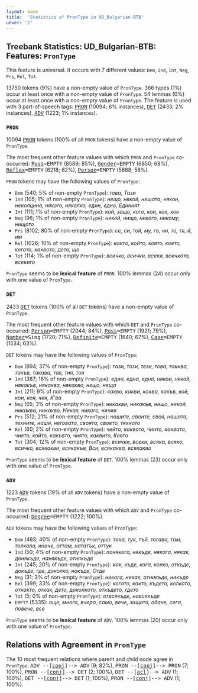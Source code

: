 ```yaml
---
layout: base
title:  'Statistics of PronType in UD_Bulgarian-BTB'
udver: '2'
---
```


## Treebank Statistics: UD_Bulgarian-BTB: Features: `PronType`

This feature is universal.
It occurs with 7 different values: `Dem`, `Ind`, `Int`, `Neg`, `Prs`, `Rel`, `Tot`.

13750 tokens (9%) have a non-empty value of `PronType`.
366 types (1%) occur at least once with a non-empty value of `PronType`.
54 lemmas (0%) occur at least once with a non-empty value of `PronType`.
The feature is used with 3 part-of-speech tags: <tt><a href="bg_btb-pos-PRON.html">PRON</a></tt> (10094; 6% instances), <tt><a href="bg_btb-pos-DET.html">DET</a></tt> (2433; 2% instances), <tt><a href="bg_btb-pos-ADV.html">ADV</a></tt> (1223; 1% instances).

### `PRON`

10094 <tt><a href="bg_btb-pos-PRON.html">PRON</a></tt> tokens (100% of all `PRON` tokens) have a non-empty value of `PronType`.

The most frequent other feature values with which `PRON` and `PronType` co-occurred: <tt><a href="bg_btb-feat-Poss.html">Poss</a></tt><tt>=EMPTY</tt> (8589; 85%), <tt><a href="bg_btb-feat-Gender.html">Gender</a></tt><tt>=EMPTY</tt> (6850; 68%), <tt><a href="bg_btb-feat-Reflex.html">Reflex</a></tt><tt>=EMPTY</tt> (6218; 62%), <tt><a href="bg_btb-feat-Person.html">Person</a></tt><tt>=EMPTY</tt> (5868; 58%).

`PRON` tokens may have the following values of `PronType`:

* `Dem` (540; 5% of non-empty `PronType`): <em>това, Тази</em>
* `Ind` (105; 1% of non-empty `PronType`): <em>нещо, някой, нещата, някои, неколцина, някого, няколко, един, едно, Единият</em>
* `Int` (111; 1% of non-empty `PronType`): <em>кой, защо, кого, кои, коя, кое</em>
* `Neg` (96; 1% of non-empty `PronType`): <em>никой, нищо, никого, никому, нищото</em>
* `Prs` (8102; 80% of non-empty `PronType`): <em>се, си, той, му, го, ни, те, тя, й, им</em>
* `Rel` (1026; 10% of non-empty `PronType`): <em>които, който, която, което, когото, каквото, дето, що</em>
* `Tot` (114; 1% of non-empty `PronType`): <em>всичко, всички, всеки, всичкото, всекиго</em>

`PronType` seems to be **lexical feature** of `PRON`. 100% lemmas (24) occur only with one value of `PronType`.

### `DET`

2433 <tt><a href="bg_btb-pos-DET.html">DET</a></tt> tokens (100% of all `DET` tokens) have a non-empty value of `PronType`.

The most frequent other feature values with which `DET` and `PronType` co-occurred: <tt><a href="bg_btb-feat-Person.html">Person</a></tt><tt>=EMPTY</tt> (2044; 84%), <tt><a href="bg_btb-feat-Poss.html">Poss</a></tt><tt>=EMPTY</tt> (1921; 79%), <tt><a href="bg_btb-feat-Number.html">Number</a></tt><tt>=Sing</tt> (1720; 71%), <tt><a href="bg_btb-feat-Definite.html">Definite</a></tt><tt>=EMPTY</tt> (1640; 67%), <tt><a href="bg_btb-feat-Case.html">Case</a></tt><tt>=EMPTY</tt> (1534; 63%).

`DET` tokens may have the following values of `PronType`:

* `Dem` (894; 37% of non-empty `PronType`): <em>тази, този, тези, това, такива, такъв, такава, тая, тия, тоя</em>
* `Ind` (387; 16% of non-empty `PronType`): <em>един, една, едно, някои, някой, някакъв, някаква, някакво, нещо, неща</em>
* `Int` (211; 9% of non-empty `PronType`): <em>какво, какви, каква, какъв, кой, кои, коя, чия, К'ва</em>
* `Neg` (65; 3% of non-empty `PronType`): <em>никакви, никакъв, нищо, никой, никаква, никакво, Никоя, никого, ничия</em>
* `Prs` (512; 21% of non-empty `PronType`): <em>нашите, своите, своя, нашата, техните, наши, неговата, своята, своето, тяхното</em>
* `Rel` (60; 2% of non-empty `PronType`): <em>чийто, каквото, чиито, каквато, чието, който, какъвто, чиято, каквито, Която</em>
* `Tot` (304; 12% of non-empty `PronType`): <em>всички, всеки, всяка, всяко, всичко, всякакви, всякакъв, Вси, всякаква, всякакво</em>

`PronType` seems to be **lexical feature** of `DET`. 100% lemmas (23) occur only with one value of `PronType`.

### `ADV`

1223 <tt><a href="bg_btb-pos-ADV.html">ADV</a></tt> tokens (19% of all `ADV` tokens) have a non-empty value of `PronType`.

The most frequent other feature values with which `ADV` and `PronType` co-occurred: <tt><a href="bg_btb-feat-Degree.html">Degree</a></tt><tt>=EMPTY</tt> (1222; 100%).

`ADV` tokens may have the following values of `PronType`:

* `Dem` (493; 40% of non-empty `PronType`): <em>така, тук, тъй, тогава, там, толкова, иначе, оттам, нататък, оттук</em>
* `Ind` (50; 4% of non-empty `PronType`): <em>понякога, някъде, някога, някак, донякъде, нанякъде, отнякъде</em>
* `Int` (245; 20% of non-empty `PronType`): <em>как, къде, кога, колко, откъде, докъде, где, доколко, накъде, Отде</em>
* `Neg` (31; 3% of non-empty `PronType`): <em>никога, никак, отникъде, никъде</em>
* `Rel` (399; 33% of non-empty `PronType`): <em>когато, както, където, колкото, откакто, откак, дето, доколкото, откъдето, гдето</em>
* `Tot` (5; 0% of non-empty `PronType`): <em>отвсякъде, навсякъде</em>
* `EMPTY` (5335): <em>още, много, вчера, само, вече, защото, обаче, сега, повече, все</em>

`PronType` seems to be **lexical feature** of `ADV`. 100% lemmas (20) occur only with one value of `PronType`.

## Relations with Agreement in `PronType`

The 10 most frequent relations where parent and child node agree in `PronType`:
<tt>ADV --[<tt><a href="bg_btb-dep-conj.html">conj</a></tt>]--> ADV</tt> (9; 82%),
<tt>PRON --[<tt><a href="bg_btb-dep-conj.html">conj</a></tt>]--> PRON</tt> (7; 100%),
<tt>PRON --[<tt><a href="bg_btb-dep-conj.html">conj</a></tt>]--> DET</tt> (2; 100%),
<tt>DET --[<tt><a href="bg_btb-dep-acl.html">acl</a></tt>]--> ADV</tt> (1; 100%),
<tt>DET --[<tt><a href="bg_btb-dep-conj.html">conj</a></tt>]--> DET</tt> (1; 100%),
<tt>PRON --[<tt><a href="bg_btb-dep-conj.html">conj</a></tt>]--> ADV</tt> (1; 100%).

